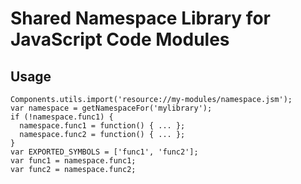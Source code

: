 # Shared Namespace Library for JavaScript Code Modules

## Usage

    Components.utils.import('resource://my-modules/namespace.jsm');
    var namespace = getNamespaceFor('mylibrary');
    if (!namespace.func1) {
      namespace.func1 = function() { ... };
      namespace.func2 = function() { ... };
    }
    var EXPORTED_SYMBOLS = ['func1', 'func2'];
    var func1 = namespace.func1;
    var func2 = namespace.func2;

